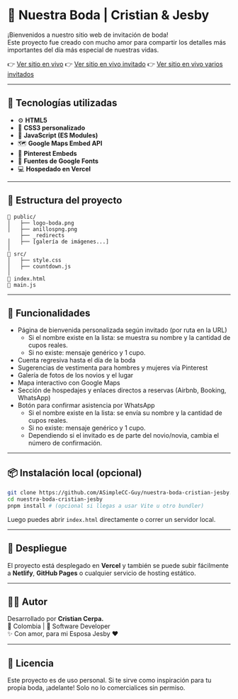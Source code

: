 # 💍 Nuestra Boda | Cristian & Jesby

¡Bienvenidos a nuestro sitio web de invitación de boda!  
Este proyecto fue creado con mucho amor para compartir los detalles más importantes del día más especial de nuestras vidas.

👉 [Ver sitio en vivo](https://nuestra-boda-cristian-jesby.vercel.app)
👉 [Ver sitio en vivo invitado](https://nuestra-boda-cristian-jesby.vercel.app/fliacerpadiaz)
👉 [Ver sitio en vivo varios invitados](https://nuestra-boda-cristian-jesby.vercel.app/luismorales)

---

## 🧰 Tecnologías utilizadas

- ⚙️ **HTML5**
- 🎨 **CSS3 personalizado**
- 🧠 **JavaScript (ES Modules)**
- 🗺️ **Google Maps Embed API**
- 📌 **Pinterest Embeds**
- 🎨 **Fuentes de Google Fonts**
- 💻 **Hospedado en Vercel**

---

## 📂 Estructura del proyecto

```
📁 public/
│   ├── logo-boda.png
│   ├── anillospng.png
    ├── _redirects
│   ├── [galería de imágenes...]
│
📁 src/
│   ├── style.css
│   ├── countdown.js
│
📄 index.html
📄 main.js
```

---

## 📸 Funcionalidades

- Página de bienvenida personalizada según invitado (por ruta en la URL)
  - Si el nombre existe en la lista: se muestra su nombre y la cantidad de cupos reales.
  - Si no existe: mensaje genérico y 1 cupo.
- Cuenta regresiva hasta el día de la boda
- Sugerencias de vestimenta para hombres y mujeres vía Pinterest
- Galería de fotos de los novios y el lugar
- Mapa interactivo con Google Maps
- Sección de hospedajes y enlaces directos a reservas (Airbnb, Booking, WhatsApp)
- Botón para confirmar asistencia por WhatsApp
  - Si el nombre existe en la lista: se envía su nombre y la cantidad de cupos reales.
  - Si no existe: mensaje genérico y 1 cupo.
  - Dependiendo si el invitado es de parte del novio/novia, cambia el número de confirmación.

---

## 📦 Instalación local (opcional)

```bash
git clone https://github.com/ASimpleCC-Guy/nuestra-boda-cristian-jesby.git
cd nuestra-boda-cristian-jesby
pnpm install # (opcional si llegas a usar Vite u otro bundler)
```

Luego puedes abrir `index.html` directamente o correr un servidor local.

---

## 🚀 Despliegue

El proyecto está desplegado en **Vercel** y también se puede subir fácilmente a **Netlify**, **GitHub Pages** o cualquier servicio de hosting estático.

---

## 👨‍💻 Autor

Desarrollado por **Cristian Cerpa.**  
📍 Colombia | 💼 Software Developer  
✨ Con amor, para mi Esposa Jesby ❤️

---

## 📜 Licencia

Este proyecto es de uso personal. Si te sirve como inspiración para tu propia boda, ¡adelante! Solo no lo comercialices sin permiso.

